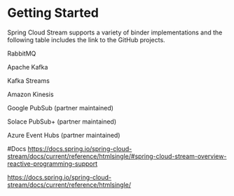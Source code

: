# Getting Started

Spring Cloud Stream supports a variety of binder implementations and the following table includes the link to the GitHub projects.

RabbitMQ

Apache Kafka

Kafka Streams

Amazon Kinesis

Google PubSub (partner maintained)

Solace PubSub+ (partner maintained)

Azure Event Hubs (partner maintained)


#Docs
https://docs.spring.io/spring-cloud-stream/docs/current/reference/htmlsingle/#spring-cloud-stream-overview-reactive-programming-support

https://docs.spring.io/spring-cloud-stream/docs/current/reference/htmlsingle/
